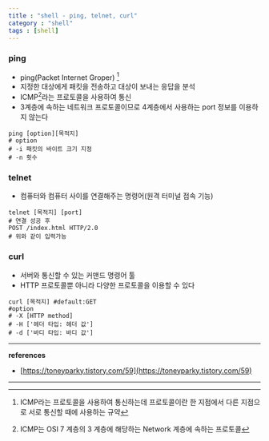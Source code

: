 ```yaml
---
title : "shell - ping, telnet, curl"
category : "shell"
tags : [shell]
---
```

### ping

- ping(Packet Internet Groper) [^1]
- 지정한 대상에게 패킷을 전송하고 대상이 보내는 응답을 분석
- ICMP[^2]라는 프로토콜을 사용하여 통신
- 3계층에 속하는 네트워크 프로토콜이므로 4계층에서 사용하는 port 정보를 이용하지 않는다

```shell
ping [option][목적지]
# option
# -i 패킷의 바이트 크기 지정
# -n 횟수
```

### telnet

- 컴퓨터와 컴퓨터 사이를 연결해주는 명령어(원격 터미널 접속 기능)

```shell
telnet [목적지] [port]
# 연결 성공 후
POST /index.html HTTP/2.0 
# 위와 같이 입력가능
```

### curl

- 서버와 통신할 수 있는 커맨드 명령어 툴
- HTTP 프로토콜뿐 아니라 다양한 프로토콜을 이용할 수 있다

```shell
curl [목적지] #default:GET
#option
# -X [HTTP method]
# -H ['헤더 타입: 헤더 값']
# -d ['바디 타입: 바디 값'] 
```

----

**references**

- [https://toneyparky.tistory.com/59](https://toneyparky.tistory.com/59)

----

[^1]:  ICMP라는 프로토콜을 사용하여 통신하는데 프로토콜이란 한 지점에서 다른 지점으로 서로 통신할 때에 사용하는 규약
[^2]:  ICMP는 OSI 7 계층의 3 계층에 해당하는 Network 계층에 속하는 프로토콜
